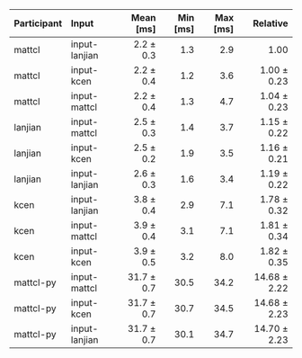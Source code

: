 | Participant | Input | Mean [ms] | Min [ms] | Max [ms] | Relative |
|:---|:---|---:|---:|---:|---:|
| mattcl | input-lanjian | 2.2 ± 0.3 | 1.3 | 2.9 | 1.00 |
| mattcl | input-kcen | 2.2 ± 0.4 | 1.2 | 3.6 | 1.00 ± 0.23 |
| mattcl | input-mattcl | 2.2 ± 0.4 | 1.3 | 4.7 | 1.04 ± 0.23 |
| lanjian | input-mattcl | 2.5 ± 0.3 | 1.4 | 3.7 | 1.15 ± 0.22 |
| lanjian | input-kcen | 2.5 ± 0.2 | 1.9 | 3.5 | 1.16 ± 0.21 |
| lanjian | input-lanjian | 2.6 ± 0.3 | 1.6 | 3.4 | 1.19 ± 0.22 |
| kcen | input-lanjian | 3.8 ± 0.4 | 2.9 | 7.1 | 1.78 ± 0.32 |
| kcen | input-mattcl | 3.9 ± 0.4 | 3.1 | 7.1 | 1.81 ± 0.34 |
| kcen | input-kcen | 3.9 ± 0.5 | 3.2 | 8.0 | 1.82 ± 0.35 |
| mattcl-py | input-mattcl | 31.7 ± 0.7 | 30.5 | 34.2 | 14.68 ± 2.22 |
| mattcl-py | input-kcen | 31.7 ± 0.7 | 30.7 | 34.5 | 14.68 ± 2.23 |
| mattcl-py | input-lanjian | 31.7 ± 0.7 | 30.1 | 34.7 | 14.70 ± 2.23 |
